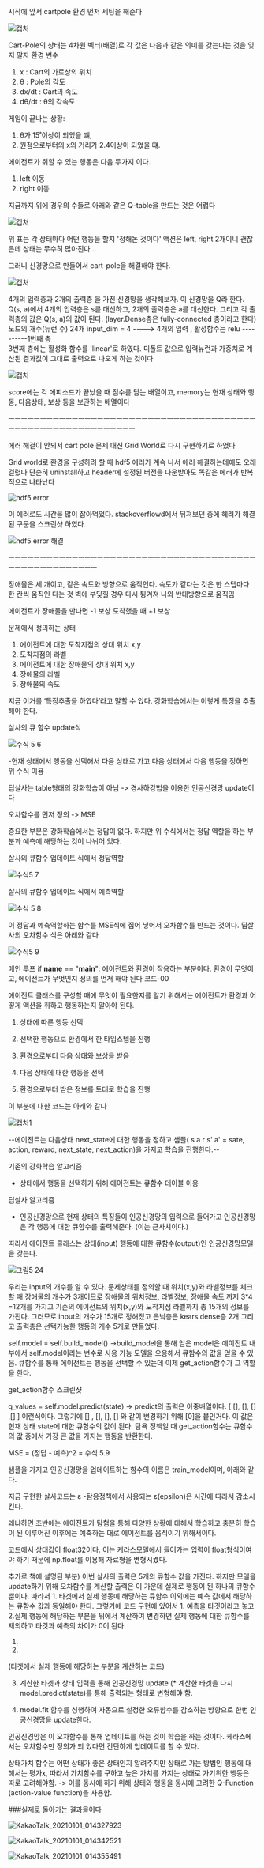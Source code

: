 
시작에 앞서 cartpole 환경 먼저 세팅을 해준다

![캡처](https://user-images.githubusercontent.com/38103094/102561458-24f52c00-4118-11eb-964a-545f93b1cd22.PNG)


Cart-Pole의 상태는 4차원 벡터(배열)로 각 값은 다음과 같은 의미를 갖는다는 것을 잊지 말자
환경 변수
  1. x : Cart의 가로상의 위치
  2. θ : Pole의 각도
  3. dx/dt : Cart의 속도
  4. dθ/dt : θ의 각속도

게임이 끝나는 상황:

1. θ가 15˚이상이 되었을 떄,
2. 원점으로부터의 x의 거리가 2.4이상이 되었을 떄.

에이전트가 취할 수 있는 행동은 다음 두가지 이다.

1. left 이동
2. right 이동


지금까지 위에 경우의 수들로 아래와 같은 Q-table을 만드는 것은 어렵다

![캡처](https://user-images.githubusercontent.com/38103094/102559565-81a21800-4113-11eb-877a-8e8841902ddd.PNG)


위 표는 각 상태마다 어떤 행동을 할지 '정해논 것이다'
액션은 left, right 2개이니 괜찮은데 상태는 무수히 많아진다...

그러니 신경망으로 만들어서 cart-pole을 해결해야 한다.

![캡처](https://user-images.githubusercontent.com/38103094/102561491-39d1bf80-4118-11eb-978f-eaa5503281ad.PNG)

4개의 입력층과 2개의 출력층 을 가진 신경망을 생각해보자.
이 신경망을 Q라 한다. Q(s, a)에서 4개의 입력층은 s를 대신하고, 2개의 출력층은 a를 대신한다. 그리고 각 출력층의 값은 Q(s, a)의 값이 된다.
(layer.Dense층은 fully-connected 층이라고 한다)
      노드의 개수(뉴런 수) 24개  input_dim = 4 ----> 4개의 입력 , 활성함수는 relu  ----------1번째 층   
      3번째 층에는 활성화 함수를 'linear'로 하였다.  디폴트 값으로 입력뉴런과 가중치로 계산된 결과값이 그대로 출력으로 나오게 하는 것이다
      
![캡처](https://user-images.githubusercontent.com/38103094/102563240-2a547580-411c-11eb-9e85-e675ea1ed3cc.PNG)

score에는 각 에피소드가 끝났을 때 점수를 담는 배열이고,
memory는 현재 상태와 행동, 다음상태, 보상 등을 보관하는 배열이다


ㅡㅡㅡㅡㅡㅡㅡㅡㅡㅡㅡㅡㅡㅡㅡㅡㅡㅡㅡㅡㅡㅡㅡㅡㅡㅡㅡㅡㅡㅡㅡㅡㅡㅡㅡㅡㅡㅡㅡㅡㅡㅡㅡㅡㅡㅡㅡㅡㅡㅡㅡㅡㅡㅡㅡㅡㅡㅡㅡ

에러 해결이 안되서 cart pole 문제 대신 Grid World로  다시 구현하기로 하였다

Grid world로 환경을 구성하려 할 때 hdf5 에러가 계속 나서 에러 해결하는데에도 오래 걸렸다 
단순히 uninstall하고 header에 설정된 버전을 다운받아도 똑같은 에러가 반복적으로 나타났다

![hdf5 error](https://user-images.githubusercontent.com/38103094/103418730-4bfd3480-4bd3-11eb-8d66-0897c3a09c8e.PNG)

이 에러로도 시간을 많이 잡아먹었다. stackoverflowd에서 뒤져보던 중에 헤러가 해결된 구문을 스크린샷 하였다.

![hdf5 error 해결](https://user-images.githubusercontent.com/38103094/103418731-4dc6f800-4bd3-11eb-8f27-4a836d3aa0d6.PNG)

ㅡㅡㅡㅡㅡㅡㅡㅡㅡㅡㅡㅡㅡㅡㅡㅡㅡㅡㅡㅡㅡㅡㅡㅡㅡㅡㅡㅡㅡㅡㅡㅡㅡㅡㅡㅡㅡㅡㅡㅡㅡㅡㅡㅡㅡㅡㅡㅡㅡㅡㅡㅡㅡ

장애물은 세 개이고, 같은 속도와 방향으로 움직인다.
속도가 같다는 것은 한 스텝마다 한 칸씩 움직인 다는 것
벽에 부딪힐 경우 다시 튕겨져 나와 반대방향으로 움직임

에이전트가 장애물을 만나면 -1 보상
           도착했을 때   +1 보상

문제에서 정의하는 상태
1. 에이전트에 대한 도착지점의 상대 위치 x,y
2. 도착지점의 라벨
3. 에이전트에 대한 장애물의 상대 위치 x,y
4. 장애물의 라벨
5. 장애물의 속도

지금 이거를 ‘특징추출을 하였다’라고 말할 수 있다. 강화학습에서는 이렇게 특징을 추출해야 한다. 

살사의 큐 함수 update식 

![수식 5 6](https://user-images.githubusercontent.com/38103094/103357075-a922b880-4af5-11eb-8b87-485bcb0f2db6.jpg)

-현재 상태에서 행동을 선택해서 다음 상태로 가고 다음 상태에서 다음 행동을 정하면 위 수식 이용

딥살사는 table형태의 강화학습이 아님 -> 경사하강법을 이용한 인공신경망 update이다

오차함수를 먼저 정의 -> MSE

중요한 부분은 강화학습에서는 정답이 없다. 하지만 위 수식에서는 정답 역할을 하는 부분과 예측에 해당하는 것이 나뉘어 있다.


살사의 큐함수 업데이트 식에서 정답역할

![수식5 7](https://user-images.githubusercontent.com/38103094/103357081-aaec7c00-4af5-11eb-914c-13eda29a75c5.jpg)

살사의 큐함수 업데이트 식에서 예측역할

![수식 5 8](https://user-images.githubusercontent.com/38103094/103357083-ac1da900-4af5-11eb-9484-e29ff3fe5dcc.jpg)

이 정답과 예측역할하는 함수를 MSE식에 집어 넣어서 오차함수를 만드는 것이다.
딥살사의 오차함수 식은 아래와 같다

![수식5 9](https://user-images.githubusercontent.com/38103094/103357088-ade76c80-4af5-11eb-9aa0-6ccb6935cf15.jpg)

메인 루프 if __name__ == "__main__":
  에이전트와 환경이 작용하는 부분이다. 환경이 무엇이고, 에이전트가 무엇인지 정의를 먼저    해야 된다
  코드-00

 에이전트 클래스를 구성할 때에 무엇이 필요한지를 알기 위해서는 에이전트가 환경과 어떻게 액션을 취하고 행동하는지 알아야 된다. 
 
1. 상태에 따른 행동 선택

2. 선택한 행동으로 환경에서 한 타임스텝을 진행

3. 환경으로부터 다음 상태와 보상을 받음

4. 다음 상태에 대한 행동을 선택

5. 환경으로부터 받은 정보를 토대로 학습을 진행


이 부분에 대한 코드는 아래와 같다


![캡처1](https://user-images.githubusercontent.com/38103094/103418897-05f4a080-4bd4-11eb-9ebb-d10099b92357.PNG)


--에이전트는 다음상태 next_state에 대한 행동을 정하고 샘플( s a r s' a' = sate, action, reward, next_state, next_action)을 가지고 학습을 진행한다.--

기존의 강화학습 알고리즘 

  - 상태에서 행동을 선택하기 위해 에이전트는 큐함수 테이블 이용

딥살사 알고리즘

  - 인공신경망으로 현재 상태의 특징들이 인공신경망의 입력으로 들어가고 인공신경망은 각       행동에 대한 큐함수를 출력해준다. (이는 근사치이다.)

따라서 에이전트 클래스는 상태(input) 행동에 대한 큐함수(output)인 인공신경망모델을 갖는다.

![그림5 24](https://user-images.githubusercontent.com/38103094/103357096-af189980-4af5-11eb-8f22-482ffb097c70.jpg)

우리는 input의 개수를 알 수 있다. 문제상태를 정의할 때 위치(x,y)와 라벨정보를 체크할 때 
장애물의 개수가 3개이므로 장애물의 위치정보, 라벨정보, 장애물 속도 까지 3*4 =12개를 가지고 기존의 에이전트의 위치(x,y)와 도착지점 라벨까지 총 15개의 정보를 가진다. 
그러므로 input의 개수가 15개로 정해졌고 은닉층은 kears dense층 2개  그리고 출력층은 선택가능한 행동의 개수 5개로 만들었다.  


self.model = self.build_model()
->build_model을 통해 얻은 model은 에이전트 내부에서 self.model이라는 변수로 사용 가능 모델을 으용해서 큐함수의 값을 얻을 수 있음. 큐함수를 통해 에이전트는 행동을 선택할 수 있는데 이제 get_action함수가 그 역할을 한다.

get_action함수 스크린샷


q_values = self.model.predict(state)
-> predict의 출력은 이중배열이다. [ [], [], [] ,[] ] 이런식이다. 그렇기에 [] , [], [], [] 와 같이 변경하기 위해 [0]을 붙인거다. 이 값은 현재 상태 state에 대한 큐함수의 값이 된다. 탐욕 정책일 때 get_action함수는 큐함수의 값 중에서 가장 큰 값을 가지는 행동을 반환한다.

MSE = (정답 - 예측)^2  = 
수식 5.9

샘플을 가지고 인공신경망을 업데이트하는 함수의 이름은 train_model이며, 아래와 같다.




지금 구현한 살사코드는 ε -탐용정책에서 사용되는 ε(epsilon)은 시간에 따라서 감소시킨다.

왜냐하면 초반에는 에이전트가 탐험을 통해 다양한 상황에 대해서 학습하고 충분히 학습이 된 이루어진 이후에는 예측하는 대로 에이전트를 움직이기 위해서이다.

코드에서 상태값이 float32이다. 이는 케라스모델에서 들어가는 입력이 float형식이여야 하기 때문에 np.float를 이용해 자료형을 변형시켰다.

추가로 책에 설명된 부분)
이번 살사의 출력은 5개의 큐함수 값을 가진다. 하지만 모델을 update하기 위해 오차함수를 계산할 출력은 이 가운데 실제로 행동이 된 하나의 큐함수 뿐이다. 따라서 1. 타겟에서 실제 행동에 해당하는 큐함수 이외에는 예측 값에서 해당하는 큐함수 값과 동일해야 한다. 그렇기에 코드 구현에 있어서 1. 예측을 타깃이라고 놓고 2.실제 행동에 해당하는 부분을 뒤에서 계산하여 변경하면 실제 행동에 대한 큐함수를 제외하고 타깃과 예측의 차이가 0이 된다.

1.

2.

(타겟에서 실제 행동에 해당하는 부분을 계산하는 코드)

3. 계산한 타겟과 상태 입력을 통해 인공신경망 update (* 계산한 타겟을 다시 model.predict(state)를 통해 출력되는 형태로 변형해야 함.

4. model.fit 함수를 싱행하여 자동으로 설정한 오류함수를 감소하는 방향으로 한번 인공신경망을 update한다.




인공신경망은 이 오차함수를 통해 업데이트를 하는 것이 학습을 하는 것이다. 케라스에서는 오차함수만 정의가 되 있다면 간단하게 업데이트를 할 수 있다.



상태가치 함수는 어떤 상태가 좋은 상태인지 알려주지만 상태로 가는 방법인 행동에 대해서는 평가x, 따라서 가치함수를 구하고 높은 가치를 가지는 상태로 가기위한 행동은 따로 고려해야함. -> 이를 동시에 하기 위해 상태와 행동을 동시에 고려한 Q-Function (action-value function)을 사용함.

###실제로 돌아가는 결과물이다

![KakaoTalk_20210101_014327923](https://user-images.githubusercontent.com/38103094/103418646-ec9f2480-4bd2-11eb-8685-a193310e0d50.jpg)


![KakaoTalk_20210101_014342521](https://user-images.githubusercontent.com/38103094/103418647-ee68e800-4bd2-11eb-80ab-055b10cd01ba.jpg)


![KakaoTalk_20210101_014355491](https://user-images.githubusercontent.com/38103094/103418649-ef9a1500-4bd2-11eb-9665-b9a68384def2.jpg)
